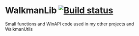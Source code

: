 # WalkmanLib [![Build status](https://ci.appveyor.com/api/projects/status/omjw0a4508ua1wkw/branch/master)](https://ci.appveyor.com/project/Walkman100/Walkmanlib/branch/master)
Small functions and WinAPI code used in my other projects and WalkmanUtils
